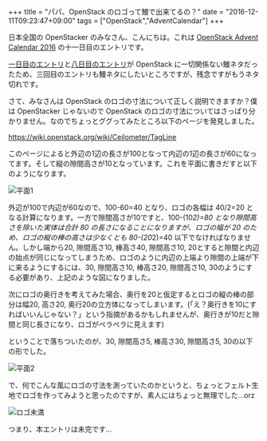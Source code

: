 +++
title = "パパ、OpenStack のロゴって鰻で出来てるの？"
date = "2016-12-11T09:23:47+09:00"
tags = ["OpenStack","AdventCalendar"]
+++

日本全国の OpenStacker のみなさん、こんにちは。これは [OpenStack Advent Calendar 2016](http://www.adventar.org/calendars/1739) の十一日目のエントリです。

[一日目のエントリ](http://blog.osamu.habuka.jp/post/2016-12-01-openstack-theme-song/)と[八日目のエントリ](http://blog.osamu.habuka.jp/post/2016-12-08-bf-openstacker/)が OpenStack に一切関係ない鰻ネタだったため、三回目のエントリも鰻ネタにしたいところですが、残念ですがもうネタ切れです。

<!--more-->

さて、みなさんは OpenStack のロゴの寸法について正しく説明できますか？僕は OpenStacker じゃないので OpenStack のロゴの寸法についてはさっぱり分かりません。なのでちょっとググってみたところ以下のページを発見しました。

https://wiki.openstack.org/wiki/Ceilometer/TagLine

このページによると外辺の1辺の長さが100となって内辺の1辺の長さが60になってます。そして縦の隙間高さが10となっています。これを平面に書きだすと以下のようになります。

![平面1](/images/2016-12-11-openstack-logo-01.png)

外辺が100で内辺が60なので、100-60=40 となり、ロゴの各幅は 40/2=20 となる計算になります。一方で隙間高さが10ですと、100-(10*2)=80 となり隙間高さを除いた実体は合計 80 の長さになることになりますが、ロゴの幅が 20 のため、ロゴの縦の棒の高さは少なくとも 80-(20*2)=40 以下でなければなりません。しかし端から20, 隙間高さ10, 棒高さ40, 隙間高さ10, 20とすると隙間と内辺の始点が同じになってしまうため、ロゴのように内辺の上端より隙間の上端が下に来るようにするには、30, 隙間高さ10, 棒高さ20, 隙間高さ10, 30のようにする必要があり、上記のような図になりました。

次にロゴの奥行きを考えてみた場合、奥行を20と仮定するとロゴの縦の棒の部分は幅20, 高さ20, 奥行20の立方体になってしまいます。(「え？奥行きを10にすればいいんじゃない？」という指摘があるかもしれませんが、奥行きが10だと隙間と同じ長さになり、ロゴがペラペラに見えます)

ということで落ちついたのが、30, 隙間高さ5, 棒高さ30, 隙間高さ5, 30の以下の形でした。

![平面2](/images/2016-12-11-openstack-logo-02.png)

で、何でこんな風にロゴの寸法を測っていたのかというと、ちょっとフェルト生地でロゴを作ってみようと思ったのですが、素人にはちょっと無理でした…orz

![ロゴ未満](/images/2016-12-11-openstack-logo-03.jpg)

つまり、本エントリは未完です…
